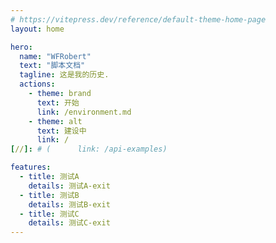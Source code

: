 ```yaml
---
# https://vitepress.dev/reference/default-theme-home-page
layout: home

hero:
  name: "WFRobert"
  text: "脚本文档"
  tagline: 这是我的历史.
  actions:
    - theme: brand
      text: 开始
      link: /environment.md
    - theme: alt
      text: 建设中
      link: /
[//]: # (      link: /api-examples)

features:
  - title: 测试A
    details: 测试A-exit
  - title: 测试B
    details: 测试B-exit
  - title: 测试C
    details: 测试C-exit
---
```


